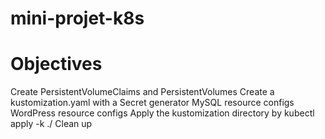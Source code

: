 # mini-projet-k8s
# Objectives
Create PersistentVolumeClaims and PersistentVolumes
Create a kustomization.yaml with
a Secret generator
MySQL resource configs
WordPress resource configs
Apply the kustomization directory by kubectl apply -k ./
Clean up

